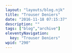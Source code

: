 ```yaml
---
layout: "layouts/blog.njk"
title: "Trouser Deniers"
date: "2016-11-18 07:15:37"
description: ""
tags: ["blog","archive"]
eleventyNavigation:
  key: "Trouser Deniers"
wpid: "290"
---
```

